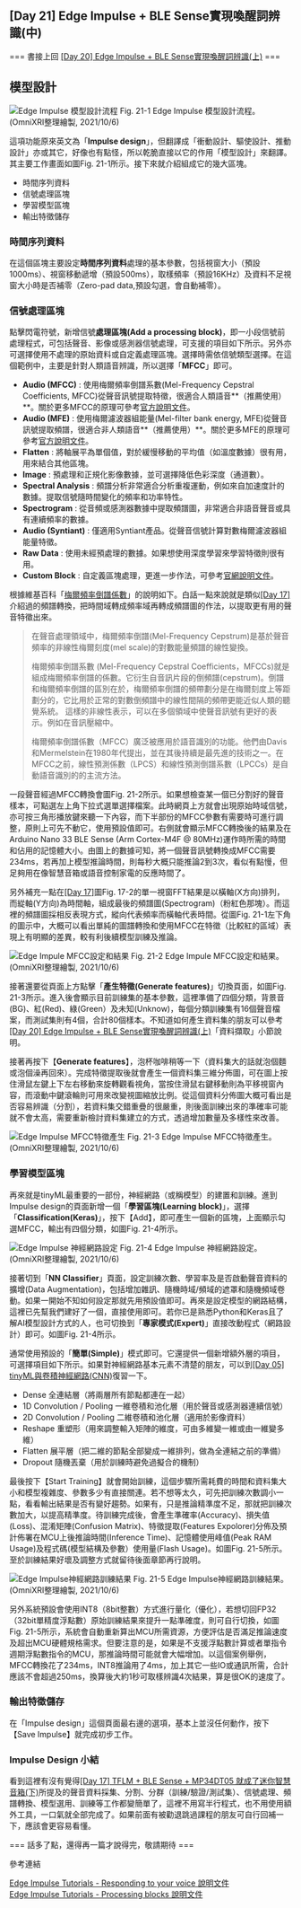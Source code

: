 ## [Day 21] Edge Impulse + BLE Sense實現喚醒詞辨識(中)

=== 書接上回 [[Day 20] Edge Impulse + BLE Sense實現喚醒詞辨識(上)](https://ithelp.ithome.com.tw/articles/10277682) ===

## 模型設計

![Edge Impulse 模型設計流程](https://1.bp.blogspot.com/-jjQ6SsUpSbA/YV0UGG2wHEI/AAAAAAAAE2M/z-UbHy2PIC8uCSqgfSnCqSFjbiL4Cr3xgCLcBGAsYHQ/s1658/iThome_Day_21_Fig_01.jpg)
Fig. 21-1 Edge Impulse 模型設計流程。(OmniXRI整理繪製, 2021/10/6)

這項功能原來英文為「**Impulse design**」，但翻譯成「衝動設計、驅使設計、推動設計」亦或其它，好像也有點怪，所以乾脆直接以它的作用「模型設計」來翻譯。其主要工作畫面如圖Fig. 21-1所示。接下來就介紹組成它的幾大區塊。
* 時間序列資料
* 信號處理區塊
* 學習模型區塊
* 輸出特徵儲存

### 時間序列資料

在這個區塊主要設定**時間序列資料**處理的基本參數，包括視窗大小（預設1000ms）、視窗移動遞增（預設500ms），取樣頻率（預設16KHz）及資料不足視窗大小時是否補零（Zero-pad data,預設勾選，會自動補零）。

### 信號處理區塊

點擊閃電符號，新增信號**處理區塊(Add a processing block)**，即一小段信號前處理程式，可包括聲音、影像或感測器信號處理，可支援的項目如下所示。另外亦可選擇使用不處理的原始資料或自定義處理區塊。選擇時需依信號類型選擇。在這個範例中，主要是針對人類語音辨識，所以選擇「**MFCC**」即可。

* **Audio (MFCC)** : 使用梅爾頻率倒譜系數(Mel-Frequency Cepstral Coefficients, MFCC)從聲音訊號提取特徵，很適合人類語音**（推薦使用）**。關於更多MFCC的原理可參考[官方說明文件](https://docs.edgeimpulse.com/docs/audio-mfcc)。
* **Audio (MFE)** : 使用梅爾濾波器組能量(Mel-filter bank energy, MFE)從聲音訊號提取頻譜，很適合非人類語音**（推薦使用）**。關於更多MFE的原理可參考[官方說明文件](https://docs.edgeimpulse.com/docs/audio-mfe)。
* **Flatten** : 將軸展平為單個值，對於緩慢移動的平均值（如溫度數據）很有用，用來結合其他區塊。
* **Image** : 預處理和正規化影像數據，並可選擇降低色彩深度（通道數）。
* **Spectral Analysis** : 頻譜分析非常適合分析重複運動，例如來自加速度計的數據。提取信號隨時間變化的頻率和功率特性。
* **Spectrogram** : 從音頻或感測器數據中提取頻譜圖，非常適合非語音聲音或具有連續頻率的數據。
* **Audio (Syntiant)** : 僅適用Syntiant產品。從聲音信號計算對數梅爾濾波器組能量特徵。
* **Raw Data** : 使用未經預處理的數據。如果想使用深度學習來學習特徵則很有用。
* **Custom Block** : 自定義區塊處理，更進一步作法，可參考[官網說明文件](https://docs.edgeimpulse.com/docs/custom-blocks)。

根據維基百科「[梅爾頻率倒譜係數](https://zh.wikipedia.org/wiki/%E6%A2%85%E5%B0%94%E9%A2%91%E7%8E%87%E5%80%92%E8%B0%B1%E7%B3%BB%E6%95%B0)」的說明如下。白話一點來說就是類似[[Day 17]](https://ithelp.ithome.com.tw/articles/10275641)介紹過的頻譜轉換，把時間域轉成頻率域再轉成頻譜圖的作法，以提取更有用的聲音特徵出來。
> 在聲音處理領域中，梅爾頻率倒譜(Mel-Frequency Cepstrum)是基於聲音頻率的非線性梅爾刻度(mel scale)的對數能量頻譜的線性變換。
> 
> 梅爾頻率倒譜系數 (Mel-Frequency Cepstral Coefficients，MFCCs)就是組成梅爾頻率倒譜的係數。它衍生自音訊片段的倒頻譜(cepstrum)。倒譜和梅爾頻率倒譜的區別在於，梅爾頻率倒譜的頻帶劃分是在梅爾刻度上等距劃分的，它比用於正常的對數倒頻譜中的線性間隔的頻帶更能近似人類的聽覺系統。 這樣的非線性表示，可以在多個領域中使聲音訊號有更好的表示。例如在音訊壓縮中。
> 
> 梅爾頻率倒譜係數（MFCC）廣泛被應用於語音識別的功能。他們由Davis和Mermelstein在1980年代提出，並在其後持續是最先進的技術之一。在MFCC之前，線性預測係數（LPCS）和線性預測倒譜系數（LPCCs）是自動語音識別的的主流方法。 

一段聲音經過MFCC轉換會圖Fig. 21-2所示。如果想檢查某一個已分割好的聲音樣本，可點選左上角下拉式選單選擇檔案。此時網頁上方就會出現原始時域信號，亦可按三角形播放鍵來聽一下內容，而下半部份的MFCC參數有需要時可進行調整，原則上可先不動它，使用預設值即可。右側就會顯示MFCC轉換後的結果及在Arduino Nano 33 BLE Sense (Arm Cortex-M4F @ 80MHz)運作時所需的時間和佔用的記憶體大小。由圖上的數據可知，將一個聲音訊號轉換成MFCC需要234ms，若再加上模型推論時間，則每秒大概只能推論2到3次，看似有點慢，但足夠用在像智慧音箱或語音控制家電的反應時間了。

另外補充一點在[[Day 17]](https://ithelp.ithome.com.tw/articles/10275641)圖Fig. 17-2的單一視窗FFT結果是以橫軸(X方向)排列，而緃軸(Y方向)為時間軸，組成最後的頻譜圖(Spectrogram)（粉紅色那塊）。而這裡的頻譜圖採相反表現方式，縱向代表頻率而橫軸代表時間。從圖Fig. 21-1左下角的圖示中，大概可以看出單純的圖譜轉換和使用MFCC在特徵（比較紅的區域）表現上有明顯的差異，較有利後續模型訓練及推論。

![Edge Impule MFCC設定和結果](https://1.bp.blogspot.com/-BsqyFWbbsqY/YV1EBZ1wTtI/AAAAAAAAE2Y/I6TrK7eQpIQqW5-qR2rlYS-wpZdXWZPlgCLcBGAsYHQ/s1663/iThome_Day_21_Fig_02.jpg)
Fig. 21-2 Edge Impule MFCC設定和結果。(OmniXRI整理繪製, 2021/10/6)

接著還要從頁面上方點擊「**產生特徵(Generate features)**」切換頁面，如圖Fig. 21-3所示。進入後會顯示目前訓練集的基本參數，這裡準備了四個分類，背景音(BG)、紅(Red)、綠(Green）及未知(Unknow)，每個分類訓練集有16個聲音檔案，而測試集則有4個，合計80個樣本。不知道如何產生資料集的朋友可以參考[[Day 20] Edge Impulse + BLE Sense實現喚醒詞辨識(上)](https://ithelp.ithome.com.tw/articles/10277682)「資料擷取」小節說明。

接著再按下【**Generate features**】，泡杯咖啡稍等一下（資料集大的話就泡個麵或泡個澡再回來）。完成特徵提取後就會產生一個資料集三維分佈圖，可在圖上按住滑鼠左鍵上下左右移動來旋轉觀看視角，當按住滑鼠右鍵移動則為平移視窗內容，而滾動中鍵滾輪則可用來改變視圖縮放比例。從這個資料分佈圖大概可看出是否容易辨識（分割），若資料集交錯重疊的很嚴重，則後面訓練出來的準確率可能就不會太高，需要重新檢討資料集建立的方式，透過增加數量及多樣性來改善。

![Edge Impulse MFCC特徵產生](https://1.bp.blogspot.com/-ySVvfBm6iSw/YV1EBZmixAI/AAAAAAAAE2U/bwtxT-1Gtf82b7eg2wS48e4N1hwM9I4oQCLcBGAsYHQ/s1658/iThome_Day_21_Fig_03.jpg)
Fig. 21-3 Edge Impulse MFCC特徵產生。(OmniXRI整理繪製, 2021/10/6)

### 學習模型區塊

再來就是tinyML最重要的一部份，神經網路（或稱模型）的建置和訓練。進到Impulse design的頁面新增一個「**學習區塊(Learning block)**」，選擇「**Classification(Keras)**」，按下【Add】，即可產生一個新的區塊，上面顯示勾選MFCC，輸出有四個分類，如圖Fig. 21-4所示。

![Edge Impulse 神經網路設定](https://1.bp.blogspot.com/-7zDPq1hlOAA/YV108zTj3KI/AAAAAAAAE2o/J628WAetnYYcIDAgNGPWepeJ5jd4IKfiACLcBGAsYHQ/s1658/iThome_Day_21_Fig_04.jpg)
Fig. 21-4 Edge Impulse 神經網路設定。(OmniXRI整理繪製, 2021/10/6)

接著切到「**NN Classifier**」頁面，設定訓練次數、學習率及是否啟動聲音資料的擴增(Data Augmentation)，包括增加雜訊、隨機時域/頻域的遮罩和隨機頻域卷動。如果一開始不知如何設定那就先用預設值即可。再來是設定模型的網路結構，這裡已先幫我們建好了一個，直接使用即可。若你已是熟悉Python和Keras且了解AI模型設計方式的人，也可切換到「**專家模式(Expert)**」直接改動程式（網路設計）即可。如圖Fig. 21-4所示。

通常使用預設的「**簡單(Simple)**」模式即可。它還提供一個新增額外層的項目，可選擇項目如下所示。如果對神經網路基本元素不清楚的朋友，可以到[[Day 05] tinyML與卷積神經網路(CNN)](https://ithelp.ithome.com.tw/articles/10266628)復習一下。
* Dense 全連結層（將兩層所有節點都連在一起）
* 1D Convolution / Pooling 一維卷積和池化層（用於聲音或感測器連續信號）
* 2D Convolution / Pooling 二維卷積和池化層（適用於影像資料）
* Reshape 重塑形（用來調整輸入矩陣的維度，可由多維變一維或由一維變多維）
* Flatten 展平層（把二維的節點全部變成一維排列，做為全連結之前的準備）
* Dropout 隨機丟棄（用於訓練時避免過擬合的機制）

最後按下【Start Training】就會開始訓練，這個步驟所需耗費的時間和資料集大小和模型複雜度、參數多少有直接關連。若不想等太久，可先把訓練次數調小一點，看看輸出結果是否有變好趨勢。如果有，只是推論精準度不足，那就把訓練次數加大，以提高精準度。待訓練完成後，會產生準確率(Accuracy)、損失值(Loss)、混淆矩陣(Confusion Matrix)、特徵提取(Features Expolorer)分佈及預計佈署在MCU上後推論時間(Inference Time)、記憶體使用峰值(Peak RAM Usage)及程式碼(模型結構及參數）使用量(Flash Usage)。如圖Fig. 21-5所示。至於訓練結果好壞及調整方式就留待後面章節再行說明。

![Edge Impulse神經網路訓練結果](https://1.bp.blogspot.com/-PHmGslwl5nE/YV109FDf4YI/AAAAAAAAE2k/Fsh4fCjzjsET3NiK7hEa3Dl8j9JWyBPeACLcBGAsYHQ/s1658/iThome_Day_21_Fig_05.jpg)
Fig. 21-5 Edge Impulse神經網路訓練結果。(OmniXRI整理繪製, 2021/10/6)

另外系統預設會使用INT8（8bit整數）方式進行量化（優化），若想切回FP32（32bit單精度浮點數）原始訓練結果來提升一點準確度，則可自行切換，如圖Fig. 21-5所示，系統會自動重新算出MCU所需資源，方便評估是否滿足推論速度及超出MCU硬體規格需求。但要注意的是，如果是不支援浮點數計算或者單指令週期浮點數指令的MCU，那推論時間可能就會大幅增加。以這個案例舉例，MFCC轉換花了234ms，INT8推論用了4ms，加上其它一些IO或通訊所需，合計應該不會超過250ms，換算後大約1秒可取樣辨識4次結果，算是很OK的速度了。

### 輸出特徵儲存

在「Impulse design」這個頁面最右邊的選項，基本上並沒任何動作，按下【Save Impulse】就完成初步工作。

### Impulse Design 小結

看到這裡有沒有覺得[[Day 17] TFLM + BLE Sense + MP34DT05 就成了迷你智慧音箱(下)](https://ithelp.ithome.com.tw/articles/10275641)所提及的聲音資料採集、分割、分群（訓練/驗證/測試集）、信號處理、頻譜轉換、模型選用、訓練等工作都變簡單了，這裡不用寫半行程式，也不用使用額外工具，一口氣就全部完成了。如果前面有被勸退跳過課程的朋友可自行回補一下，應該會更容易看懂。

=== 話多了點，還得再一篇才說得完，敬請期待 ===

參考連結

[Edge Impulse Tutorials - Responding to your voice 說明文件](https://docs.edgeimpulse.com/docs/responding-to-your-voice)  
[Edge Impulse Tutorials - Processing blocks 說明文件](https://docs.edgeimpulse.com/docs/processing-blocks)  
